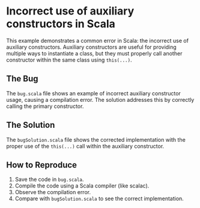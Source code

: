 # Incorrect use of auxiliary constructors in Scala

This example demonstrates a common error in Scala: the incorrect use of auxiliary constructors.  Auxiliary constructors are useful for providing multiple ways to instantiate a class, but they must properly call another constructor within the same class using `this(...)`.

## The Bug

The `bug.scala` file shows an example of incorrect auxiliary constructor usage, causing a compilation error.  The solution addresses this by correctly calling the primary constructor.

## The Solution

The `bugSolution.scala` file shows the corrected implementation with the proper use of the `this(...)` call within the auxiliary constructor.

## How to Reproduce

1. Save the code in `bug.scala`. 
2. Compile the code using a Scala compiler (like scalac). 
3. Observe the compilation error.
4. Compare with `bugSolution.scala` to see the correct implementation.
